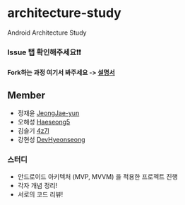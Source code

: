 # architecture-study
Android Architecture Study 

### Issue 탭 확인해주세요❗️❗️
#### Fork하는 과정 여기서 봐주세요 -> [설명서](https://github.com/team-project-study/architecture-study/blob/master/Solution.md)


## Member
- 정재윤 [JeongJae-yun](https://github.com/JeongJae-yun)
- 오해성 [Haeseong5](https://github.com/Haeseong5)
- 김슬기 [4z7l](https://github.com/4z7l)
- 강현성 [DevHyeonseong](https://github.com/DevHyeonseong)

### 스터디
- 안드로이드 아키텍처 (MVP, MVVM) 을 적용한 프로젝트 진행
- 각자 개념 정리!
- 서로의 코드 리뷰!


